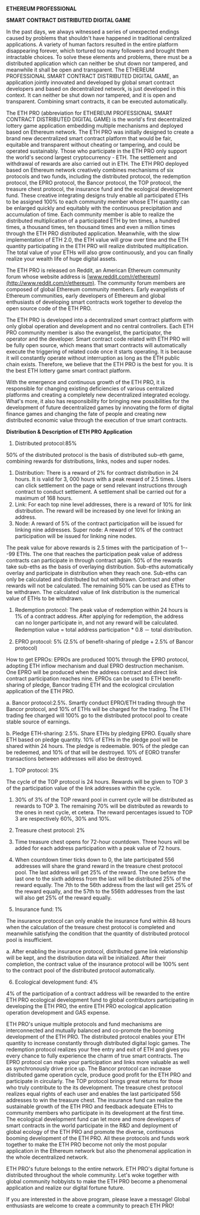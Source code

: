 **ETHEREUM PROFESSIONAL**

**SMART CONTRACT DISTRIBUTED DIGITAL GAME**

In the past days, we always witnessed a series of unexpected endings caused by problems that shouldn&#39;t have happened in traditional centralized applications. A variety of human factors resulted in the entire platform disappearing forever, which tortured too many followers and brought them intractable choices. To solve these elements and problems, there must be a distributed application which can neither be shut down nor tampered, and meanwhile it shall be open and transparent. The ETHEREUM PROFESSIONAL SMART CONTRACT DISTRIBUTED DIGITAL GAME, an application jointly innovated and developed by global smart contract developers and based on decentralized network, is just developed in this context. It can neither be shut down nor tampered, and it is open and transparent. Combining smart contracts, it can be executed automatically.

The ETH PRO (abbreviation for ETHEREUM PROFESSIONAL SMART CONTRACT DISTRIBUTED DIGITAL GAME) is the world&#39;s first decentralized lottery game application embedding multiple mechanisms and deployed based on Ethereum network. The ETH PRO was initially designed to create a brand new decentralized smart contract platform that would be fair, equitable and transparent without cheating or tampering, and could be operated sustainably. Those who participate in the ETH PRO only support the world&#39;s second largest cryptocurrency - ETH. The settlement and withdrawal of rewards are also carried out in ETH. The ETH PRO deployed based on Ethereum network creatively combines mechanisms of six protocols and two funds, including the distributed protocol, the redemption protocol, the EPRO protocol, the Bancor protocol, the TOP protocol, the treasure chest protocol, the insurance fund and the ecological development fund. These creative integrating designs truly enable all participated ETHs to be assigned 100% to each community member whose ETH quantity can be enlarged quickly and equitably with the continuous precipitation and accumulation of time. Each community member is able to realize the distributed multiplication of a participated ETH by ten times, a hundred times, a thousand times, ten thousand times and even a million times through the ETH PRO distributed application. Meanwhile, with the slow implementation of ETH 2.0, the ETH value will grow over time and the ETH quantity participating in the ETH PRO will realize distributed multiplication. The total value of your ETHs will also grow continuously, and you can finally realize your wealth life of huge digital assets.

The ETH PRO is released on Reddit, an American Ethereum community forum whose website address is [www.reddit.com/r/ethereum](http://www.reddit.com/r/ethereum). The community forum members are composed of global Ethereum community members. Early evangelists of Ethereum communities, early developers of Ethereum and global enthusiasts of developing smart contracts work together to develop the open source code of the ETH PRO.

The ETH PRO is developed into a decentralized smart contract platform with only global operation and development and no central controllers. Each ETH PRO community member is also the evangelist, the participator, the operator and the developer. Smart contract code related with ETH PRO will be fully open source, which means that smart contracts will automatically execute the triggering of related code once it starts operating. It is because it will constantly operate without interruption as long as the ETH public chain exists. Therefore, we believe that the ETH PRO is the best for you. It is the best ETH lottery game smart contract platform.

With the emergence and continuous growth of the ETH PRO, it is responsible for changing existing deficiencies of various centralized platforms and creating a completely new decentralized integrated ecology. What&#39;s more, it also has responsibility for bringing new possibilities for the development of future decentralized games by innovating the form of digital finance games and changing the fate of people and creating new distributed economic value through the execution of true smart contracts.

**Distribution &amp; Description of ETH PRO Application**

1. Distributed protocol:85%

50% of the distributed protocol is the basis of distributed sub-eth game, combining rewards for distributions, links, nodes and super nodes.

1. Distribution: There is a reward of 2% for contract distribution in 24 hours. It is valid for 3, 000 hours with a peak reward of 2.5 times. Users can click settlement on the page or send relevant instructions through contract to conduct settlement. A settlement shall be carried out for a maximum of 168 hours.
2. Link: For each top nine level addresses, there is a reward of 10% for link distribution. The reward will be increased by one level for linking an address.
3. Node: A reward of 5% of the contract participation will be issued for linking nine addresses. Super node: A reward of 10% of the contract participation will be issued for linking nine nodes.

The peak value for above rewards is 2.5 times with the participation of 1---99 ETHs. The one that reaches the participation peak value of address contracts can participate in through contract again. 50% of the rewards take sub-eths as the basis of overlaying distribution. Sub-eths automatically overlay and participate in distribution when they reach one. Sub-eths can only be calculated and distributed but not withdrawn. Contract and other rewards will not be calculated. The remaining 50% can be used as ETHs to be withdrawn. The calculated value of link distribution is the numerical value of ETHs to be withdrawn.

1. Redemption protocol: The peak value of redemption within 24 hours is 1% of a contract address. After applying for redemption, the address can no longer participate in, and not any reward will be calculated. Redemption value = total address participation \* 0.8 － total distribution.

1. EPRO protocol: 5% (2.5% of benefit-sharing of pledge + 2.5% of Bancor protocol)

How to get EPROs: EPROs are produced 100% through the EPRO protocol, adopting ETH inflow mechanism and dual EPRO destruction mechanism. One EPRO will be produced when the address contract and direct link contract participation reaches nine. EPROs can be used to ETH benefit-sharing of pledge, Bancor trading ETH and the ecological circulation application of the ETH PRO.

a. Bancor protocol:2.5%. Smartly conduct EPRO/ETH trading through the Bancor protocol, and 10% of ETHs will be charged for the trading. The ETH trading fee charged will 100% go to the distributed protocol pool to create stable source of earnings.

b. Pledge ETH-sharing: 2.5%. Share ETHs by pledging EPRO. Equally share ETH based on pledge quantity. 10% of ETHs in the pledge pool will be shared within 24 hours. The pledge is redeemable. 90% of the pledge can be redeemed, and 10% of that will be destroyed. 10% of EORO transfer transactions between addresses will also be destroyed.

1. TOP protocol: 3%

The cycle of the TOP protocol is 24 hours. Rewards will be given to TOP 3 of the participation value of the link addresses within the cycle.

1. 30% of 3% of the TOP reward pool in current cycle will be distributed as rewards to TOP 3. The remaining 70% will be distributed as rewards to the ones in next cycle, et cetera. The reward percentages issued to TOP 3 are respectively 60%, 30% and 10%.

1. Treasure chest protocol: 2%

1. Time treasure chest opens for 72-hour countdown. Three hours will be added for each address participation with a peak value of 72 hours.
2. When countdown timer ticks down to 0, the late participated 556 addresses will share the grand reward in the treasure chest protocol pool. The last address will get 25% of the reward. The one before the last one to the sixth address from the last will be distributed 25% of the reward equally. The 7th to the 56th address from the last will get 25% of the reward equally, and the 57th to the 556th addresses from the last will also get 25% of the reward equally.

1. Insurance fund: 1%

The insurance protocol can only enable the insurance fund within 48 hours when the calculation of the treasure chest protocol is completed and meanwhile satisfying the condition that the quantity of distributed protocol pool is insufficient.

a. After enabling the insurance protocol, distributed game link relationship will be kept, and the distribution data will be initialized. After their completion, the contract value of the insurance protocol will be 100% sent to the contract pool of the distributed protocol automatically.

6. Ecological development fund: 4%

4% of the participation of a contract address will be rewarded to the entire ETH PRO ecological development fund to global contributors participating in developing the ETH PRO, the entire ETH PRO ecological application operation development and GAS expense.

ETH PRO&#39;s unique multiple protocols and fund mechanisms are interconnected and mutually balanced and co-promote the booming development of the ETH PRO. The distributed protocol enables your ETH quantity to increase constantly through distributed digital logic games. The redemption protocol realizes your free entry and exit of ETH and gives you every chance to fully experience the charm of true smart contracts. The EPRO protocol can make your participation and links more valuable as well as synchronously drive price up. The Bancor protocol can increase distributed game operation cycle, produce good profit for the ETH PRO and participate in circularly. The TOP protocol brings great returns for those who truly contribute to the its development. The treasure chest protocol realizes equal rights of each user and enables the last participated 556 addresses to win the treasure chest. The insurance fund can realize the sustainable growth of the ETH PRO and feedback adequate ETHs to community members who participate in its development at the first time. The ecological development fund can let more and more developers of smart contracts in the world participate in the R&amp;D and deployment of global ecology of the ETH PRO and promote the diverse, continuous booming development of the ETH PRO. All these protocols and funds work together to make the ETH PRO become not only the most popular application in the Ethereum network but also the phenomenal application in the whole decentralized network.

ETH PRO&#39;s future belongs to the entire network. ETH PRO&#39;s digital fortune is distributed throughout the whole community. Let&#39;s woke together with global community hobbyists to make the ETH PRO become a phenomenal application and realize our digital fortune future.

If you are interested in the above program, please leave a message! Global enthusiasts are welcome to create a community to preach ETH PRO!

